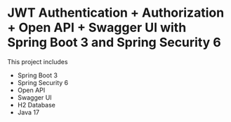 # JWT Authentication + Authorization + Open API + Swagger UI with Spring Boot 3 and Spring Security 6

This project includes
- Spring Boot 3
- Spring Security 6
- Open API
- Swagger UI
- H2 Database
- Java 17